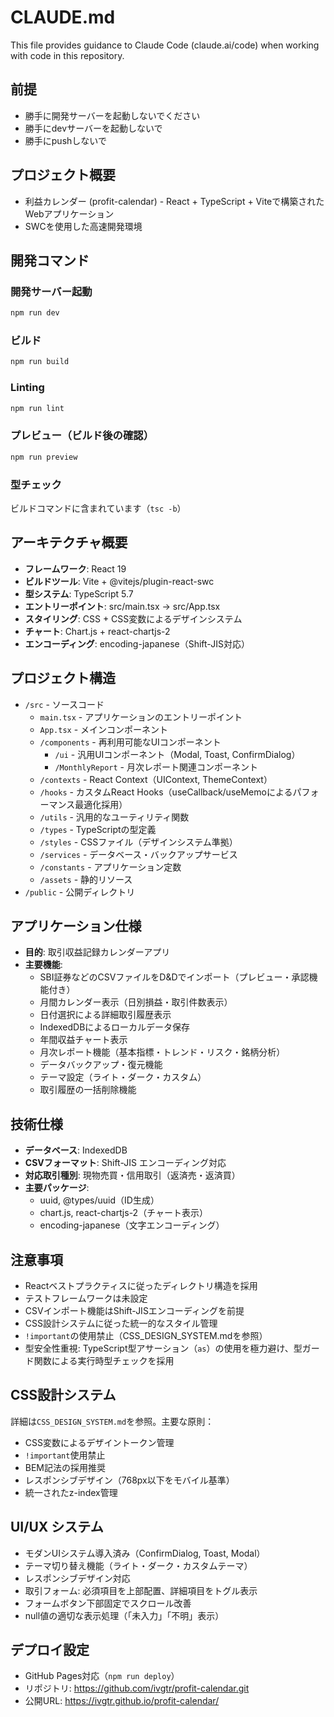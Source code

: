 # CLAUDE.md

This file provides guidance to Claude Code (claude.ai/code) when working with code in this repository.

## 前提
- 勝手に開発サーバーを起動しないでください
- 勝手にdevサーバーを起動しないで
- 勝手にpushしないで

## プロジェクト概要
- 利益カレンダー (profit-calendar) - React + TypeScript + Viteで構築されたWebアプリケーション
- SWCを使用した高速開発環境

## 開発コマンド

### 開発サーバー起動
```bash
npm run dev
```

### ビルド
```bash
npm run build
```

### Linting
```bash
npm run lint
```

### プレビュー（ビルド後の確認）
```bash
npm run preview
```

### 型チェック
ビルドコマンドに含まれています（`tsc -b`）

## アーキテクチャ概要
- **フレームワーク**: React 19
- **ビルドツール**: Vite + @vitejs/plugin-react-swc
- **型システム**: TypeScript 5.7
- **エントリーポイント**: src/main.tsx → src/App.tsx
- **スタイリング**: CSS + CSS変数によるデザインシステム
- **チャート**: Chart.js + react-chartjs-2
- **エンコーディング**: encoding-japanese（Shift-JIS対応）

## プロジェクト構造
- `/src` - ソースコード
  - `main.tsx` - アプリケーションのエントリーポイント
  - `App.tsx` - メインコンポーネント
  - `/components` - 再利用可能なUIコンポーネント
    - `/ui` - 汎用UIコンポーネント（Modal, Toast, ConfirmDialog）
    - `/MonthlyReport` - 月次レポート関連コンポーネント
  - `/contexts` - React Context（UIContext, ThemeContext）
  - `/hooks` - カスタムReact Hooks（useCallback/useMemoによるパフォーマンス最適化採用）
  - `/utils` - 汎用的なユーティリティ関数
  - `/types` - TypeScriptの型定義
  - `/styles` - CSSファイル（デザインシステム準拠）
  - `/services` - データベース・バックアップサービス
  - `/constants` - アプリケーション定数
  - `/assets` - 静的リソース
- `/public` - 公開ディレクトリ

## アプリケーション仕様
- **目的**: 取引収益記録カレンダーアプリ
- **主要機能**:
  - SBI証券などのCSVファイルをD&Dでインポート（プレビュー・承認機能付き）
  - 月間カレンダー表示（日別損益・取引件数表示）
  - 日付選択による詳細取引履歴表示
  - IndexedDBによるローカルデータ保存
  - 年間収益チャート表示
  - 月次レポート機能（基本指標・トレンド・リスク・銘柄分析）
  - データバックアップ・復元機能
  - テーマ設定（ライト・ダーク・カスタム）
  - 取引履歴の一括削除機能

## 技術仕様
- **データベース**: IndexedDB
- **CSVフォーマット**: Shift-JIS エンコーディング対応
- **対応取引種別**: 現物売買・信用取引（返済売・返済買）
- **主要パッケージ**:
  - uuid, @types/uuid（ID生成）
  - chart.js, react-chartjs-2（チャート表示）
  - encoding-japanese（文字エンコーディング）

## 注意事項
- Reactベストプラクティスに従ったディレクトリ構造を採用
- テストフレームワークは未設定
- CSVインポート機能はShift-JISエンコーディングを前提
- CSS設計システムに従った統一的なスタイル管理
- `!important`の使用禁止（CSS_DESIGN_SYSTEM.mdを参照）
- 型安全性重視: TypeScript型アサーション（`as`）の使用を極力避け、型ガード関数による実行時型チェックを採用

## CSS設計システム
詳細は`CSS_DESIGN_SYSTEM.md`を参照。主要な原則：
- CSS変数によるデザイントークン管理
- `!important`使用禁止
- BEM記法の採用推奨
- レスポンシブデザイン（768px以下をモバイル基準）
- 統一されたz-index管理

## UI/UX システム
- モダンUIシステム導入済み（ConfirmDialog, Toast, Modal）
- テーマ切り替え機能（ライト・ダーク・カスタムテーマ）
- レスポンシブデザイン対応
- 取引フォーム: 必須項目を上部配置、詳細項目をトグル表示
- フォームボタン下部固定でスクロール改善
- null値の適切な表示処理（「未入力」「不明」表示）

## デプロイ設定
- GitHub Pages対応（`npm run deploy`）
- リポジトリ: https://github.com/ivgtr/profit-calendar.git
- 公開URL: https://ivgtr.github.io/profit-calendar/